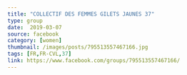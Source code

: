 ```yaml
---
title: "COLLECTIF DES FEMMES GILETS JAUNES 37"
type: group
date:  2019-03-07
source: facebook
category: [women]
thumbnail: /images/posts/795513557467166.jpg
tags: [FR,FR-CVL,37]
link: https://www.facebook.com/groups/795513557467166/
---
```

